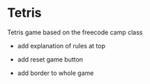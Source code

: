 # Tetris
Tetris game based on the freecode camp class

- add explanation of rules at top

- add reset game button

- add border to whole game

